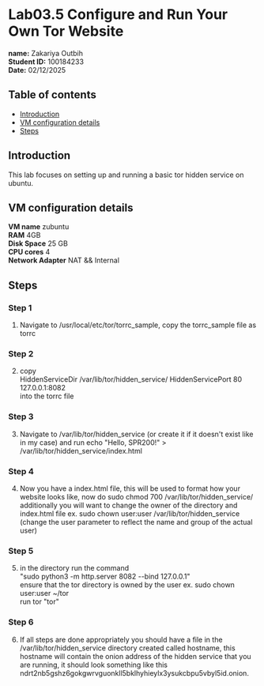 # Lab03.5 Configure and Run Your Own Tor Website
**name:** Zakariya Outbih   
**Student ID:** 100184233  
**Date:** 02/12/2025

## Table of contents
- [Introduction](##Introduction)  
- [VM configuration details](##VM-Configuration-Details)
- [Steps](##Steps)


## Introduction

This lab focuses on setting up and running a basic tor hidden service on ubuntu.

## VM configuration details

**VM name** zubuntu  
**RAM** 4GB   
**Disk Space** 25 GB   
**CPU cores** 4  
**Network Adapter** NAT && Internal



## Steps

### Step 1

1. Navigate to /usr/local/etc/tor/torrc_sample, copy the torrc_sample file as torrc

### Step 2

2. copy   
HiddenServiceDir /var/lib/tor/hidden_service/
HiddenServicePort 80 127.0.0.1:8082  
into the torrc file

### Step 3

3. Navigate to /var/lib/tor/hidden_service (or create it if it doesn't exist like in my case) and run 
echo "Hello, SPR200!" > /var/lib/tor/hidden_service/index.html

### Step 4

4. Now you have a index.html file, this will be used to format how your website looks like, now do sudo chmod 700 /var/lib/tor/hidden_service/ 
additionally you will want to change the owner of the directory and index.html file ex. sudo chown user:user /var/lib/tor/hidden_service (change the user parameter to reflect the name and group of the actual user)

### Step 5

5. in the directory run the command  
"sudo python3 -m http.server 8082 --bind 127.0.0.1"  
ensure that the tor directory is owned by the user ex. sudo chown user:user ~/tor  
run tor "tor"

### Step 6

6. If all steps are done appropriately you should have a file in the 
/var/lib/tor/hidden_service directory created called hostname, this hostname will
contain the onion address of the hidden service that you are running, it should look something like this ndrt2nb5gshz6gokgwrvguonkll5bklhyhieylx3ysukcbpu5vbyl5id.onion.



